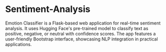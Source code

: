 # Sentiment-Analysis
Emotion Classifier is a Flask-based web application for real-time sentiment analysis. It uses Hugging Face's pre-trained model to classify text as positive, negative, or neutral with confidence scores. The app features a user-friendly Bootstrap interface, showcasing NLP integration in practical applications.
